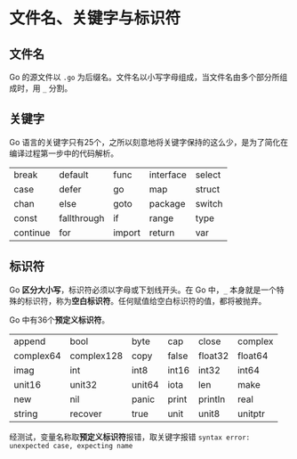# 文件名、关键字与标识符
## 文件名
Go 的源文件以 `.go` 为后缀名。文件名以小写字母组成，当文件名由多个部分所组成时，用 `_` 分割。

## 关键字
Go 语言的关键字只有25个，之所以刻意地将关键字保持的这么少，是为了简化在编译过程第一步中的代码解析。

|          |             |        |           |        |
| -------- | ----------- | ------ | --------- | ------ |
| break    | default     | func   | interface | select |
| case     | defer       | go     | map       | struct |
| chan     | else        | goto   | package   | switch |
| const    | fallthrough | if     | range     | type   |
| continue | for         | import | return    | var    |

## 标识符
Go **区分大小写**，标识符必须以字母或下划线开头。在 Go 中，`_` 本身就是一个特殊的标识符，称为**空白标识符**。任何赋值给空白标识符的值，都将被抛弃。

Go 中有36个**预定义标识符**。

|           |            |        |       |         |         |
| --------- | ---------- | ------ | ----- | ------- | ------- |
| append    | bool       | byte   | cap   | close   | complex |
| complex64 | complex128 | copy   | false | float32 | float64 |
| imag      | int        | int8   | int16 | int32   | int64   |
| unit16    | unit32     | unit64 | iota  | len     | make    |
| new       | nil        | panic  | print | println | real    |
| string    | recover    | true   | unit  | unit8   | unitptr |

经测试，变量名称取**预定义标识符**报错，取关键字报错 `syntax error: unexpected case, expecting name`
